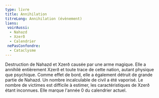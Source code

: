 ```yaml
---
type: livre
title: Annihilation
titreLong: Annihilation (évènement)
liens:
 voirAussi:
  - Nahazd
  - Xzerð
  - Calendrier
 nePasConfondre:
  - Cataclysme
---
```


Destruction de Nahazd et Xzerð causée par une arme magique. Elle a annihilé entièrement Xzerð et toute trace de cette nation, autant physique que psychique. Comme effet de bord, elle a également détruit de grande partie de Nahazd. Un nombre incalculable de civil a été vaporisé. Le nombre de victimes est difficile à estimer, les caractéristiques de Xzerð étant inconnues.
Elle marque l'année 0 du calendrier actuel.
